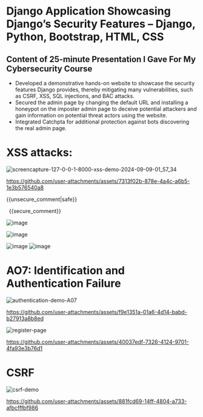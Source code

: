# Django Application Showcasing Django’s Security Features  – Django, Python, Bootstrap, HTML, CSS
## Content of 25-minute Presentation I Gave For My Cybersecurity Course
- Developed a demonstrative hands-on website to showcase the security features Django provides, thereby mitigating many vulnerabilities, such as CSRF, XSS, SQL injections, and BAC attacks. 
- Secured the admin page by changing the default URL and installing a honeypot on the imposter admin page to deceive potential attackers and gain information on potential threat actors using the website.
- Integrated Catchpta for additional protection against bots discovering the real admin page. 

# XSS attacks:
![screencapture-127-0-0-1-8000-xss-demo-2024-09-09-01_57_34](https://github.com/user-attachments/assets/131c04bb-a2fc-4a6b-91ea-9eba3e153610)


https://github.com/user-attachments/assets/7313f02b-878e-4a4c-a6b5-1e3b576540a8



{{unsecure_comment|safe}}
<div class="alert alert-info rounded-5 m-5" role="alert">
  <i class="fa-solid fa-comment-dots"></i>&ensp;{{secure_comment}}
</div>  

![image](https://github.com/user-attachments/assets/676e263f-f927-4086-a557-d0510dfe138a)

![image](https://github.com/user-attachments/assets/da202576-0089-4f96-bf84-68cbbf9ff107)

![image](https://github.com/user-attachments/assets/793b048c-90b4-474c-afab-cf491ae10729)
![image](https://github.com/user-attachments/assets/96cef807-3fef-457b-8195-4c5e60880e32)



# AO7: Identification and Authentication Failure



![authentication-demo-A07](https://github.com/user-attachments/assets/0ccf627c-705d-44b0-905e-06cf77c8f7a4)




https://github.com/user-attachments/assets/f9e1351a-01a6-4d14-babd-b27913a8b8ed


![register-page](https://github.com/user-attachments/assets/530d0596-a6de-4e74-9c4c-b3ad22feceae)

https://github.com/user-attachments/assets/40037edf-7326-4124-9701-4fa93e3b76d1

# CSRF



![csrf-demo](https://github.com/user-attachments/assets/f29baf40-241d-4200-9630-3e6c22c3d7e9)



https://github.com/user-attachments/assets/881fcd69-14ff-4804-a733-afbcfffbf986





